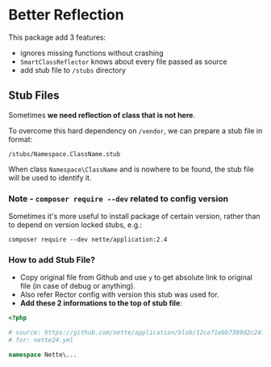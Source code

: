 # Better Reflection

This package add 3 features:

- ignores missing functions without crashing
- `SmartClassReflector` knows about every file passed as source
- add stub file to `/stubs` directory

## Stub Files

Sometimes **we need reflection of class that is not here**.

To overcome this hard dependency on `/vendor`, we can prepare a stub file in format:

```
/stubs/Namespace.ClassName.stub
```

When class `Namespace\ClassName` and is nowhere to be found, the stub file will be used to identify it.

### Note - `composer require --dev` related to config version

Sometimes it's more useful to install package of certain version, rather than to depend on version locked stubs, e.g.:

```
composer require --dev nette/application:2.4

```

### How to add Stub File?

- Copy original file from Github and use `y` to get absolute link to original file (in case of debug or anything).
- Also refer Rector config with version this stub was used for.
- **Add these 2 informations to the top of stub file**:

```php
<?php

# source: https://github.com/nette/application/blob/12ce71ebb7389d2c24fa6f1a57a4348cad228c5e/src/Application/UI/ITemplate.php
# for: nette24.yml

namespace Nette\...
```
